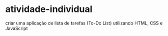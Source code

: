 # atividade-individual
 criar uma aplicação de lista de tarefas (To-Do List) utilizando HTML, CSS e JavaScript
